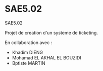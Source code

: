 # SAE5.02
SAE5.02

Projet de creation d'un systeme de ticketing.

En collaboration avec :

- Khadim DIENG
- Mohamad EL AKHAL EL BOUZIDI
- Bptiste MARTIN